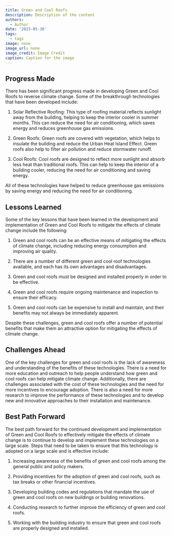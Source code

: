 ```yaml
---
title: Green and Cool Roofs
description: Description of the content
authors:
  - Author
date: '2023-05-30'
tags:
  - tags
image: none
image_url: none
image_credit: Image Credit
caption: Caption for the image
---
```


## Progress Made

There has been significant progress made in developing Green and Cool Roofs to reverse climate change. Some of the breakthrough technologies that have been developed include:

1. Solar Reflective Roofing: This type of roofing material reflects sunlight away from the building, helping to keep the interior cooler in summer months. This can reduce the need for air conditioning, which saves energy and reduces greenhouse gas emissions.

2. Green Roofs: Green roofs are covered with vegetation, which helps to insulate the building and reduce the Urban Heat Island Effect. Green roofs also help to filter air pollution and reduce stormwater runoff.

3. Cool Roofs: Cool roofs are designed to reflect more sunlight and absorb less heat than traditional roofs. This can help to keep the interior of a building cooler, reducing the need for air conditioning and saving energy.

All of these technologies have helped to reduce greenhouse gas emissions by saving energy and reducing the need for air conditioning.

## Lessons Learned

Some of the key lessons that have been learned in the development and implementation of Green and Cool Roofs to mitigate the effects of climate change include the following:

1. Green and cool roofs can be an effective means of mitigating the effects of climate change, including reducing energy consumption and improving air quality.

2. There are a number of different green and cool roof technologies available, and each has its own advantages and disadvantages.

3. Green and cool roofs must be designed and installed properly in order to be effective.

4. Green and cool roofs require ongoing maintenance and inspection to ensure their efficacy.

5. Green and cool roofs can be expensive to install and maintain, and their benefits may not always be immediately apparent.

Despite these challenges, green and cool roofs offer a number of potential benefits that make them an attractive option for mitigating the effects of climate change.

## Challenges Ahead

One of the key challenges for green and cool roofs is the lack of awareness and understanding of the benefits of these technologies. There is a need for more education and outreach to help people understand how green and cool roofs can help mitigate climate change. Additionally, there are challenges associated with the cost of these technologies and the need for more incentives to encourage adoption. There is also a need for more research to improve the performance of these technologies and to develop new and innovative approaches to their installation and maintenance.

## Best Path Forward

The best path forward for the continued development and implementation of Green and Cool Roofs to effectively mitigate the effects of climate change is to continue to develop and implement these technologies on a large scale. Steps that need to be taken to ensure that this technology is adopted on a large scale and is effective include:

1. Increasing awareness of the benefits of green and cool roofs among the general public and policy makers.

2. Providing incentives for the adoption of green and cool roofs, such as tax breaks or other financial incentives.

3. Developing building codes and regulations that mandate the use of green and cool roofs on new buildings or building renovations.

4. Conducting research to further improve the efficiency of green and cool roofs.

5. Working with the building industry to ensure that green and cool roofs are properly designed and installed.
